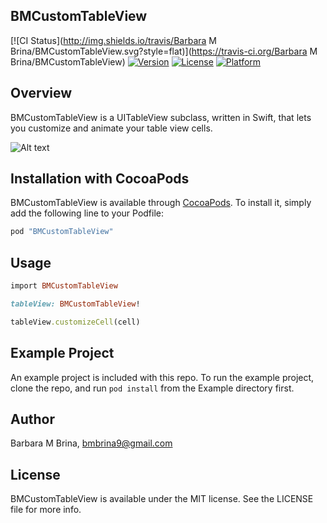 ## BMCustomTableView

[![CI Status](http://img.shields.io/travis/Barbara M Brina/BMCustomTableView.svg?style=flat)](https://travis-ci.org/Barbara M Brina/BMCustomTableView)
[![Version](https://img.shields.io/cocoapods/v/BMCustomTableView.svg?style=flat)](http://cocoapods.org/pods/BMCustomTableView)
[![License](https://img.shields.io/cocoapods/l/BMCustomTableView.svg?style=flat)](http://cocoapods.org/pods/BMCustomTableView)
[![Platform](https://img.shields.io/cocoapods/p/BMCustomTableView.svg?style=flat)](http://cocoapods.org/pods/BMCustomTableView)

## Overview
BMCustomTableView is a UITableView subclass, written in Swift, that lets you customize and animate your table view cells. 

![Alt text](/BM.gif?raw=true)

## Installation with CocoaPods

BMCustomTableView is available through [CocoaPods](http://cocoapods.org). To install
it, simply add the following line to your Podfile:

```ruby
pod "BMCustomTableView"
```

## Usage

```ruby
import BMCustomTableView

tableView: BMCustomTableView!

tableView.customizeCell(cell)
```

## Example Project
An example project is included with this repo. To run the example project, clone the repo, and run ``` pod install ``` from the Example directory first.




## Author

Barbara M Brina, bmbrina9@gmail.com

## License

BMCustomTableView is available under the MIT license. See the LICENSE file for more info.
